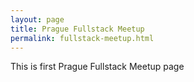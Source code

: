 ```yaml
---
layout: page
title: Prague Fullstack Meetup
permalink: fullstack-meetup.html
---
```


This is first Prague Fullstack Meetup page